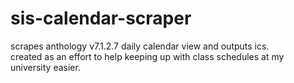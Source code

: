 # sis-calendar-scraper
scrapes anthology v7.1.2.7 daily calendar view and outputs ics.<br/>
created as an effort to help keeping up with class schedules at my university easier.
